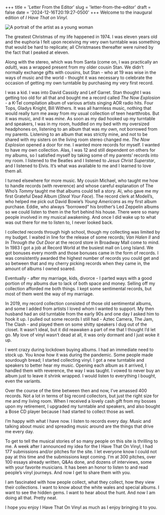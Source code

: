 +++
title = 'Letter From the Editor'
slug = 'letter-from-the-editor'
draft = false
date = '2024-12-16T20:19:27-0500'
+++
Welcome to the inaugural edition of *I Have That on Vinyl*.

![A portrait of the artist as a young woman](/images/upload/image1.png "A portrait of the artist as a young woman")

The greatest Christmas of my life happened in 1974. I was eleven years old and
the euphoria I felt upon receiving my very own turntable was something that
would be hard to replicate; all Christmases thereafter were ruined by the fact
that I peaked at eleven.

Along with the stereo, which was from Santa (come on, I was practically an
*adult*), was a wrapped present from my older cousin Stan. We didn’t normally
exchange gifts with cousins, but Stan - who at 19 was wise in the ways of music
and the world - thought it was necessary to celebrate the occasion of getting my
own turntable by purchasing my very first record.

I was a kid. I was into David Cassidy and Leif Garret. Stan thought I was
getting too old for all that and bought me a record called *The Now Explosion* -
a K-Tel compilation album of various artists singing AOR radio hits. Four Tops,
Gladys Knight, Bill Withers. It was all harmless music, nothing that would
really turn me away from my usual collection of teen heartthrobs. But it was
music, and it was *mine*. As soon as my dad hooked up my turntable and speakers,
I was in my room, huddled on my bed with my oversized headphones on, listening
to an album that was *my own*, not borrowed from my parents. Listening to an
album that was strictly mine, and not to be shared with my sisters on the living
room stereo changed me. *The Now Explosion* opened a door for me. I wanted more
records for myself. I wanted to have my own collection. Alas, I was 12 and still
dependent on others for my albums, so I satisfied myself by taking some of my
parents’ records into my room. I listened to the Beatles and I listened to
*Jesus Christ Superstar*, and I listened to Elvis. It’s what was available to me
and I learned to love them all.

I turned elsewhere for more music. My cousin Michael, who taught me how to
handle records (with reverence) and whose careful explanation of The Who’s
*Tommy* taught me that albums could tell a story. Al, who gave me my first
Grateful Dead Album (*Steal Your Face*). The record clerk at Modell’s, who
helped me pick out David Bowie’s *Young Americans* as my first album purchase.
Eddie, who always “borrowed” his brother’s Led Zeppelin albums so we could
listen to them in the fort behind his house. There were so many people involved
in my musical awakening. And once I did wake up to what was out there for me to
listen to, I never looked back.

I collected records through high school, though my collecting was limited by my
budget. I waited in line for the release of some records; *Van Halen II* and *In
Through the Out Door* at the record store in Broadway Mall come to mind. In 1983
I got a job at Record World at the busiest mall on Long Island. We got bonuses
every month and those bonuses came in the form of records. I was consistently
awarded the highest number of records you could get and so between that and my
cherry picking records when they came in, the amount of albums I owned soared.

Eventually - after my marriage, kids, divorce - I parted ways with a good
portion of my albums due to lack of both space and money. Selling off my
collection afforded me both things. I kept some sentimental records, but most of
them went the way of my marriage.

In 2019, my record collection consisted of those old sentimental albums, and
some I added from artists I loved whom I wanted to support. My then husband had
an old turntable from the early 90s and one day I asked him to hook it up. I
pulled out some records I still had - Aztec Camera, The Jam, The Clash - and
played them on some shitty speakers I dug out of the closet. It wasn’t ideal,
but it did reawaken a part of me that I thought I’d let go. My love of vinyl
wasn’t dead at all, it was only dormant and I just woke it up.

I went crazy during lockdown buying albums. I had an immediate need to stock up.
You know how it was during the pandemic. Some people made sourdough bread; I
started collecting vinyl.  I got a new turntable and speakers to better hear my
music. Opening each album as it arrived, I handled them with reverence, the way
I was taught. I vowed to never buy an album just to leave it shrink wrapped. I
would listen to everything I bought, even the variants.

Over the course of the time between then and now, I’ve amassed 400 records. Not
a lot in terms of big record collectors, but just the right size for me and my
living room. When I received a lovely cash gift from my bosses upon my
retirement, I upgraded my turntable and speakers, and also bought a Bose CD
player because I had started to collect those as well.

I’m happy with what I have now. I listen to records every day. Music and talking
about music and spreading music around are the things that drive me every day.

To get to tell the musical stories of so many people on this site is thrilling
to me. A week after I announced my idea for the I Have That On Vinyl, I had 177
submissions and/or pitches for the site. I let everyone know I could not pay at
this time and the submissions kept coming. I’m at 300 pitches, over 100 essays
already written, Q&As done, and dozens of interviews, some with your favorite
musicians. It has been an honor to listen to and read people’s vinyl journeys.
And now I get to share them with you.

I am fascinated with how people collect, what they collect, how they view their
collections. I want to know about the white wales and special albums. I want to
see the hidden gems. I want to hear about the hunt. And now I am doing all that.
Pretty neat.

I hope you enjoy I Have That On Vinyl as much as I enjoy bringing it to you.
